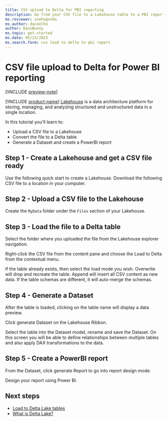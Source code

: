 ```yaml
---
title: CSV upload to Delta for PBI reporting
description: Go from your CSV file to a Lakehouse table to a PBI report.
ms.reviewer: snehagunda
ms.author: dacoelho
author: DaniBunny
ms.topic: get-started
ms.date: 05/23/2023
ms.search.form: csv load to delta to pbi report
---
```


# CSV file upload to Delta for Power BI reporting

[!INCLUDE [preview-note](../includes/preview-note.md)]

[!INCLUDE [product-name](../includes/product-name.md)] [Lakehouse](lakehouse-overview.md) is a data architecture platform for storing, managing, and analyzing structured and unstructured data in a single location.

In this tutorial you'll learn to:

* Upload a CSV file to a Lakehouse
* Convert the file to a Delta table
* Generate a Dataset and create a PowerBI report

## Step 1 - Create a Lakehouse and get a CSV file ready

Use the following quick start to create a Lakehouse. Download the following CSV file to a location in your computer.

## Step 2 - Upload a CSV file to the Lakehouse

Create the ```MyData```  folder under the ```Files``` section of your Lakehouse.

## Step 3 - Load the file to a Delta table

Select the folder where you uploaded the file from the Lakehouse explorer navigation.

Right-click the CSV file from the content pane and choose the Load to Delta from the contextual menu.

If the table already exists, then select the load mode you wish. Overwrite will drop and recreate the table. Append will insert all CSV content as new data. If the table schemas are different, it will auto-merge the schemas.

## Step 4 -  Generate a Dataset

After the table is loaded, clicking on the table name will display a data preview.

Click generate Dataset on the Lakehouse Ribbon.

Select the table into the Dataset model, rename and save the Dataset. On this screen you will be able to define relationships between multiple tables and also apply DAX transformations to the data.

## Step 5 -  Create a PowerBI report

From the Dataset, click generate Report to go into report design mode.

Design your report using Power BI.

## Next steps

- [Load to Delta Lake tables](load-to-delta.md)
- [What is Delta Lake?](/azure/synapse-analytics/spark/apache-spark-what-is-delta-lake)
